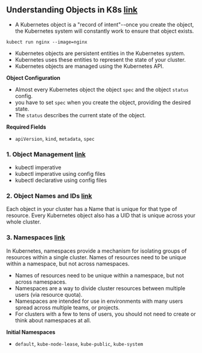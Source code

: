 ## Understanding Objects in K8s [link](https://kubernetes.io/docs/concepts/overview/working-with-objects/)

- A Kubernetes object is a "record of intent"--once you create the object, the Kubernetes system will constantly work to ensure that object exists.

```shell
kubect run nginx --image=nginx 
```
- Kubernetes objects are persistent entities in the Kubernetes system.
- Kubernetes uses these entities to represent the state of your cluster. 
- Kubernetes objects are managed using the Kubernetes API.

**Object Configuration**

- Almost every Kubernetes object the object `spec` and the object `status` config. 
- you have to set `spec` when you create the object, providing the desired state.
- The `status` describes the current state of the object.

**Required Fields**

- `apiVersion`, `kind`, `metadata`, `spec`

### 1. Object Management [link](https://kubernetes.io/docs/concepts/overview/working-with-objects/object-management/)

- kubectl imperative
- kubectl imperative using config files
- kubectl declarative using config files

### 2. Object Names and IDs [link](https://kubernetes.io/docs/concepts/overview/working-with-objects/names/)

Each object in your cluster has a Name that is unique for that type of resource. Every Kubernetes object also has a UID that is unique across your whole cluster.

### 3. Namespaces [link](https://kubernetes.io/docs/concepts/overview/working-with-objects/namespaces/)

In Kubernetes, namespaces provide a mechanism for isolating groups of resources within a single cluster. Names of resources need to be unique within a namespace, but not across namespaces.

- Names of resources need to be unique within a namespace, but not across namespaces.
- Namespaces are a way to divide cluster resources between multiple users (via resource quota).
- Namespaces are intended for use in environments with many users spread across multiple teams, or projects. 
- For clusters with a few to tens of users, you should not need to create or think about namespaces at all. 

**Initial Namespaces**

- `default`, `kube-node-lease`, `kube-public`, `kube-system`

